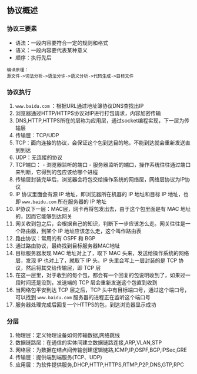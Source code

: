 ## 协议概述

### 协议三要素

* 语法：一段内容要符合一定的规则和格式
* 语义：一段内容要代表某种意义
* 顺序：执行先后

``` 
编译原理：
源文件->词法分析->语法分许->语义分析->代码生成->目标文件
```

### 协议执行

01. `www.baidu.com` ：根据URL通过地址簿协议DNS查找出IP
02.  浏览器通过HTTP/HTTPS协议对IP进行打包请求，内容加密传输
03.  DNS,HTTP,HTTPS所在的层称为应用层，通过socket编程实现，下一层为传输层
04.  传输层：TCP/UDP
05.  TCP：面向连接的协议，会保证这个包到达目的地，不能到达就会重新发送直到到达
06.  UDP：无连接的协议
07.  TCP端口：
    - 浏览器监听的端口
    - 服务器监听的端口，操作系统往往通过端口来判断，它得到的包应该给哪个进程    
08.  传输层封装完毕后，浏览器会将包交给操作系统的网络层，网络层协议为IP协议
09. IP 协议里面会有源 IP 地址，即浏览器所在机器的 IP 地址和目标 IP 地址，也即 `www.baidu.com` 所在服务器的 IP 地址
10. IP协议下一层：MAC层，网卡再将包发出去，由于这个包里面是有 MAC 地址的，因而它能够到达网关
11.  网关收到包之后，会根据自己的知识，判断下一步应该怎么走。网关往往是一个路由器，到某个 IP 地址应该怎么走，这个叫作路由表
12.  路由协议：常用的有 OSPF 和 BGP
13.  通过路由协议，最终找到目标服务器MAC地址
14.  目标服务器发现 MAC 地址对上了，取下 MAC 头来，发送给操作系统的网络层，发现 IP 也对上了，就取下 IP 头。IP 头里会写上一层封装的是 TCP 协议，然后将其交给传输层，即 TCP 层
14.  在这一层里，对于收到的每个包，都会有一个回复的包说明收到了，如果过一段时间还是没到，发送端的 TCP 层会重新发送这个包直到收到
15. 当网络包平安到达 TCP 层之后，TCP 头中有目标端口号，通过这个端口号，可以找到 `www.baidu.com` 服务器的进程正在监听这个端口号
16.  服务器处理完成后回复一个HTTPS的包，到达浏览器显示成功

### 分层

01. 物理层：定义物理设备如何传输数据,网络跳线
01. 数据链路层：在通信的实体间建立数据链路连接,ARP,VLAN,STP
01. 网络层：为数据在结点间传输创建逻辑链路,ICMP,IP,OSPF,BGP,IPSec,GRE
01. 传输层：提供端到端服务(TCP、UDP)
01. 应用层：为软件提供服务,DHCP,HTTP,HTTPS,RTMP,P2P,DNS,GTP,RPC

